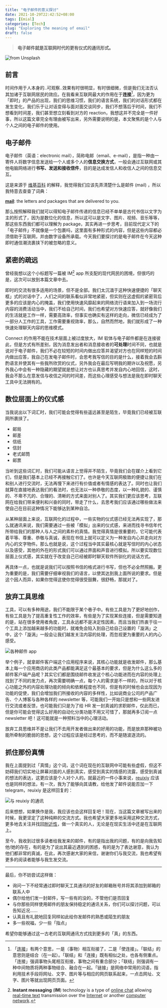 ```yaml
---
title: "电子邮件的意义探讨"
date: 2021-10-29T22:42:52+08:00
tags: [Emial]
categories: [Tech]
slug: "Exploring the meaning of email"
draft: false
---
```


> **电子邮件就是互联网时代的更有仪式的通讯形式。**

![](https://dawnblog-1300625500.cos.ap-guangzhou.myqcloud.com/images/202110292358736.jpg "from Unsplash")

## 前言

时间作用于人本身的..可观察..效果有时很明显，有时很细微，但是我们无法否认其加诸于互联网居民的效应。在我看来互联网最大的作用在于**连接**[^1]，因为更为「即时」的产品的出现，我们的思维习惯，我们的语言系统，我们的对话形式都在发生变化，我们乐于让对话变得与面对面交谈同步，我们不想落后于时间，我们不想看到时间差，我们甚至想立刻看到对方的 reaction，我想这并不完全是一件好事，所以这篇文章完全有理由被写出来，另外需要说明的是，本文聚焦的是个人与个人之间的电子邮件的使用。

## 电子邮件

电子邮件（英语：electronic mail），简称电邮（email、e-mail），是指一种由一寄件人将数字信息发送给一个人或多个人的**信息交换方式**，一般会通过互联网或其他电脑网络进行**书写、发送和接收信件**，目的是达成发信人和收信人之间的信息交互。

这是来源于 [维基百科](https://zh.wikipedia.org/wiki/%E7%94%B5%E5%AD%90%E9%82%AE%E4%BB%B6) 的解释，我觉得我们应该先弄清楚什么是邮件 (mail) ，所以我特意去查查了词典：

[**mail**](https://www.ldoceonline.com/dictionary/mail): the letters and packages that are delivered to you. 

那么按照解释我们就可以得知电子邮件传递的信息已经不单单是古代书信以文字为主的形式了，因为是数位化的信息，所以这可以是文字、图片、视频、音乐等等，那这些东西我们都可以理解为 package，其实再进一步思考，目前现代定义下的「电子邮件」不就像是一个包裹吗，这里面有多种形式的内容，但是这些内容都必须借助于互联网，并由数字设备所承载。今天我们要探讨的是电子邮件在今天这种即时通信潮流裹挟下的被忽略的意义。

## 紧密的疏远
曾经我想以这个小标题写一篇被 IM[^2] app 所支配的现代网民的困境，但很巧的是，这次可以放到本篇文章中去。

即时的交流有很多适用的场景，但不是全部。我们太沉湎于这种快速便捷的「聊天框」式的对话中了，人们之间的联系看似非常地紧密，但实则在这虚假的紧密背后更多的应该是内心的掩盖，我们使用快速风靡起来的网络流行语来加入到一场流行内容的消费活动当中，我们不给自己时间，我们也希望对方快速应答，就好像我们的生活就是工作一样，需要高效率，但事实也确实有这样的走向，微信已经成为了一部分人工作的工具，工作需要重视效率，那么，自然而然地，我们就形成了一种快速处理聊天内容的思维模式。

Connect 的作用不能在技术层面上被过度放大，IM 软体与电子邮件都是在连接彼此，但是方式有所差别，因为消息发出者和消息接收者的**可处理**时间不同，也就是说对于电子邮件，我们不必在较短的时间内做出应答并渴望对方也在同样短的时间内做出应答，我自己在发电子邮件时，会思考我写信的目的是什么，接着我会去斟酌语言并使其有一些我所欣赏的仪式，另外我会在最后写明我的期许以及祝愿，另外我心中会有一种隐藏的期望就是想让对方也认真思考并发自内心地回信，这时，我会不那么在意发信与收信之间的时间差，而这些心理感受与想法是我在即时聊天工具中无法拥有的。

## 数位层面上的仪式感

当我说出以下词汇时，我们可能会觉得有些遥远甚至是陌生，毕竟我们已经被互联网所裹挟了。

- 邮局
- 邮差
- 信纸
- 信封
- 老式邮筒
- 邮票

当听到这些词汇时，我们可能从语言上觉得并不陌生，毕竟我们会在媒介上看到它们，但是我们基本上已经不再接触它们了。也许是今天互联网极致的便捷让我们在和别人进行交流时，无法再慢下来进行有价值或者有情感的表达了。同时也让我们就算在直接地表达我们的看法时，也无法以一种恭敬的态度，以一种礼貌的、谨慎的、不卑不亢的、合理的、清晰的方式来面对别人了。其实我们更应该思考，互联网在给我们带来便利和兴奋的同时，带走了什么，去思考我们应该通过哪些做法来使自己在目前这种情况下能够达到某种自洽。

从某种层面上来说，互联网化的过程中，一些实物的仪式感已经无法再实现了，那么就通讯来说，我们需要通过一些被「模拟」出来的仪式感，来进而找寻书信年代所带给我们的那种人与人之间的素朴的真情。我觉得真情是很重要的，它可能代表着平等、尊重、恭敬与真诚，表现在书信上就可以定义为一种发自内心并走向对方内心的文字物件。那么也就是说，这个过程当中其实最核心就是写信时的内心状态以及感受，其他的外在的形式我们可以通过界面和声音进行模拟。所以要实现数位层面上仪式感，其实就在于改变自己已经被即时聊天软件所驯化的说话方式。

再具体一点，也就是说我们可以按照书信的格式进行书写，但也不必全然照搬。更为重要的是，我们需要仔细审视我们的语言，以使其达到我上面所说的要求。但是这个因人而异，如果你觉得这使你觉得很受鼓舞，很舒畅，那就对了。

## 放弃工具思维

工具，可以有多种用途，我们不能限于某个巷子中。有些工具是为了更好地创作，有些工具是为了提高重复性工作的效率，有些是为了实现某些连接，但是需要知道的是，站在很多使用者角度，工具永远都不是决定性因素，而且当我们热衷于往一个工具上添加越来越多的功能时，就难免会陷入到自己给自己设置的「漩涡」之中，这个「漩涡」一般会让我们越发关注内容的处理，而忽视更为重要的人的内心感受。

![](https://dawnblog-1300625500.cos.ap-guangzhou.myqcloud.com/images/202110292352529.png "各种邮件 app")

举个例子，就拿邮件客户端这个应用程序来说，其核心功能就是收发邮件，那么基本上每一个应用商店的此类产品都能满足这个最基本的要求，但是为什么这么多的邮件客户端产品呢？其实它们都是围绕邮件收发这个核心功能进而在内容的处理上找到了不同的发力点，再次需要明确一点，每个人的需求是不一样的，所以对于核心功能之外的内容处理功能的倾向和依赖程度也不同，但是有的时候也会出现因为功能的促使，我们会增加我们所接收的内容的多样性，比如说商业公司的产品广告、个人博客与各种各样的 newsletter 等，可能我们一开始只是想和一些网友进行交流或者反馈，也可能我们只是为了给 HR 发一封真诚的求职邮件，仅此而已，但是你可能会觉得这么好用的自动化分类功能不用又可惜了，那就再多订阅一点 newsletter 吧！这可能就是一种预料当中的心理活动。

放弃工具思维并不是让我们不去用开发者做出来的好用的功能，而是放弃那种被功能所牵制的脆弱的思想，这个过程应该是经过思考的，而不是随波逐流的。

## 抓住那份真情

我在上面提到过「真情」这个词，这个词在现在的互联网中可能有些虚假，但这不妨碍我们切实地让屏幕对面的人感到真实，感受到真实的情感的流露，感受到真诚的想法的表达，这更应该是个人对个人的。就最近的一件小事来说，[reuixiy](https://io-oi.me/about/) 应该也是同样的想法，有一次，我为了能够向其请教，给他发了邮件说能否加一下 telegram，reuixiy 是这样回复的：

![](https://dawnblog-1300625500.cos.ap-guangzhou.myqcloud.com/images/202110292352273.png "与 reuixiy 的通讯")

后来想想，如果换作是我，我应该也会这样回复吧！现在，当这篇文章被写出来的时候，我更坚定了这种纯粹的交流方式。我也希望大家更多地采用这种交流方式，更多地去关注并找回[附近性](https://www.surplusvalue.club/community)，做一个真实的人，无论是在现实生活中还是在互联网上。

至今，我收到过很多读者给我发来的邮件，有的是指出我的问题，有的是向我告知他/她的存在，有的是为了说出其最近遇到的困惑，有的是为了表达谢意，我认为他们都非常的真诚，在此，再次感谢大家的来信，谢谢你们与我交流，我也希望有更多的阅读者能够与我生发交流。

---

最后，你不妨尝试这样做：

- 询问一下不经常通过即时聊天工具通讯的好友的邮箱账号并将其添加到邮箱的联系人中
- 偶尔给他们发一封邮件，写一些有的没的，不管他们是否回复
- 与你那些同样使用邮件的朋友保持稳定的通讯关系，你们可以探讨问题，可以告知近况……
- 认真且有礼貌地回复同样如此给你发邮件的熟悉或陌生的朋友
- 多一些祝福，少一些「指点」

希望你能够通过这一古老的互联网通讯方式找到更多的「真」的东西。



[^1]: 「[连接](http://www.chinabianjiao.com/info-100041.html)」有两个意思，一是（事物）相互衔接了，二是「使连接」。「联结」的意思则是结合（在一起）。「联结」和「连接」既有相似之处，也各有侧重点。「连接」强调事物头尾相互衔接，事物之间有重合部分；「联结」则强调有一种中间物质将两种事物结合、融合在一起。「链接」是网络中常用的词语，指利用技术手段将网址、文字、图片等与相应的网页联系起来，一点击网址、文字、图片等就出现网页页面。
[^2]:**Instant messaging** (**IM**) technology is a type of [online chat](https://en.wikipedia.org/wiki/Online_chat) allowing [real-time text](https://en.wikipedia.org/wiki/Real-time_text) transmission over the [Internet](https://en.wikipedia.org/wiki/Internet) or another [computer network](https://en.wikipedia.org/wiki/Computer_network).
